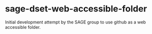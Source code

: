 # sage-dset-web-accessible-folder

Initial development attempt by the SAGE group to use github as a web accessible folder.

